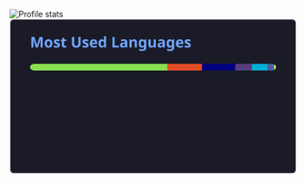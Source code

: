 ![Profile stats]()
![Top langs](https://raw.githubusercontent.com/unrealjo/unrealjo/main/top-langs-github.svg)

